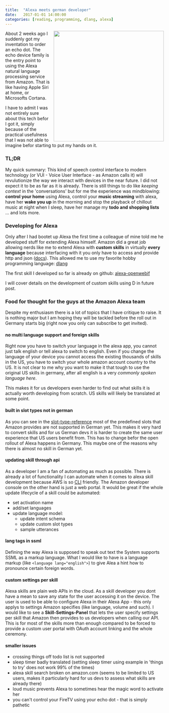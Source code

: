 ```yaml
---
title:  "Alexa meets german developer"
date:   2017-01-01 14:00:00
categories: [reading, programming, dlang, alexa]
---
```


<img style="float: right; padding-left: 10px; width: 350px" src="{{ site.url }}/assets/echo-dot.png"/>
About 2 weeks ago I suddenly got my inventation to order an echo dot. The echo device family is the entry point to using the Alexa natural language processing service from Amazon. That is like having Apple Siri at home, or Microsofts Cortana.

I have to admit I was not entirely sure about this tech befor I got it, simply because of the practical usefulness that I was not able to imagine befor starting to put my hands on it.

### TL;DR

My quick summary: This kind of speech control interface to modern technology (or VUI - Voice User Interface - as Amazon calls it) will revulutionize the way we interact with devices in the near future. I did not expect it to be as far as it is already. There is still things to do like *keeping context* in the 'conversations' but for me the experience was mindblowing: **control your home** using Alexa, control your **music streaming** with alexa, have her **wake you up** in the morning and stop the playback of chillout music at night when I sleep, have her manage my **todo and shopping lists** ... and lots more.

### Developing for Alexa

Only after I had bootet up Alexa the first time a colleague of mine told me he developed stuff for extending Alexa himself. Amazon did a great job allowing nerds like me to extend Alexa with **custom skills** in virtually **every language** because interfacing with it you only have to access and provide http and json ([docs](https://developer.amazon.com/public/solutions/alexa/alexa-skills-kit/overviews/understanding-custom-skills)). This allowed me to use my favorite hobby programming language: [dlang](www.dlang.org)

The first skill I developed so far is already on github: [alexa-openwebif](https://github.com/Extrawurst/alexa-openwebif)

I will cover details on the development of custom skills using D in future post.

### Food for thought for the guys at the Amazon Alexa team

Despite my enthusiasm there is a lot of topics that I have critique to raise. It is nothing major but I am hoping they will be tackled before the roll out in Germany starts big (right now you only can subscribe to get invited).

#### no multi language support and foreign skills

Right now you have to switch your language in the alexa app, you cannot just talk english or tell alexa to switch to english. 
Even if you change the language of your device you cannot access the existing thousands of skills in the US, you have to switch your whole amazon account country to the US. It is not clear to me why you want to make it that tough to use the original US skills in germany, after all english is a very *commonly spoken language here*.

This makes it for us developers even harder to find out what skills it is actually worth developing from scratch. US skills will likely be translated at some point.

#### built in slot types not in german

As you can see in the [slot-type-reference](https://developer.amazon.com/public/solutions/alexa/alexa-skills-kit/docs/built-in-intent-ref/slot-type-reference#list-types) most of the predefined slots that Amazon provides are not supported in German yet. This makes it very hard to convert skills and for us German devs it is harder to create the same user experience that US users benefit from. This has to change befor the open rollout of Alexa happens in Germany. This maybe one of the reasons why there is almost no skill in German yet.

#### updating skill through api

As a developer I am a fan of automating as much as possible. There is already a lot of functionality I can automate when it comes to alexa skill development because AWS is so [CLI](http://docs.aws.amazon.com/cli/latest/reference/) friendly. The Amazon developer console on the other hand is just a web portal. It would be great if the whole update lifecycle of a skill could be automated:

* set activation name
* add/set languages
* update language model:
	* update intent schema
	* update custom slot types
	* sample utterances

#### lang tags in ssml

Defining the way Alexa is supposed to speak out text the System supports SSML as a markup language. What I would like to have is a language markup (like `<language lang="english">`) to give Alea a hint how to pronounce certain foreign words.

#### custom settings per skill

Alexa skills are plain web APIs in the cloud. As a skill developer you dont have a mean to save any state for the user accessing it on the device. The user is used to be able to configure Alexa in their Alexa App - this only applys to settings Amazon specifies (like language, volume and such). I would like to see a **Skill-Settings-Panel** that lets the user specify settings per skill that Amazon then provides to us developers when calling our API. This is for most of the skills more than enough compared to be forced to provide a custom user portal with OAuth account linking and the whole ceremony.

#### smaller issues

* crossing things off todo list is not supported
* sleep timer badly translated (setting sleep timer using example in 'things to try' does not work 99% of the times)
* alexa skill search broken on amazon.com (seems to be limited to US users, makes it particularly hard for us devs to assess what skills are already there)
* loud music prevents Alexa to sometimes hear the magic word to activate her
* you can't control your FireTV using your echo dot - that is simply pathetic
